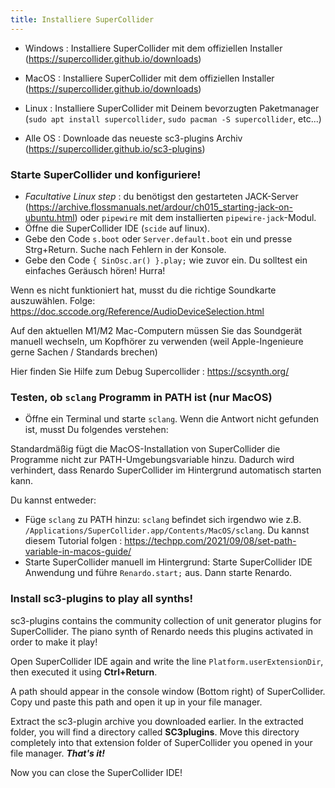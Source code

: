 ```yaml
---
title: Installiere SuperCollider
---
```


- Windows : Installiere SuperCollider mit dem offiziellen Installer (https://supercollider.github.io/downloads)
- MacOS :  Installiere SuperCollider mit dem offiziellen Installer (https://supercollider.github.io/downloads)
- Linux : Installiere SuperCollider mit Deinem bevorzugten Paketmanager (`sudo apt install supercollider`, `sudo pacman -S supercollider`, etc...)

- Alle OS : Downloade das neueste sc3-plugins Archiv (https://supercollider.github.io/sc3-plugins)

### Starte SuperCollider und konfiguriere!

- _Facultative Linux step_ : du benötigst den gestarteten JACK-Server (https://archive.flossmanuals.net/ardour/ch015_starting-jack-on-ubuntu.html) oder `pipewire` mit dem installierten `pipewire-jack`-Modul.
- Öffne die SuperCollider IDE (`scide` auf linux).
- Gebe den Code `s.boot` oder `Server.default.boot` ein und presse Strg+Return. Suche nach Fehlern in der Konsole.
- Gebe den Code `{ SinOsc.ar() }.play;` wie zuvor ein. Du solltest ein einfaches Geräusch hören! Hurra!

Wenn es nicht funktioniert hat, musst du die richtige Soundkarte auszuwählen. Folge: https://doc.sccode.org/Reference/AudioDeviceSelection.html

Auf den aktuellen M1/M2 Mac-Computern müssen Sie das Soundgerät manuell wechseln, um Kopfhörer zu verwenden (weil Apple-Ingenieure gerne Sachen / Standards brechen)

Hier finden Sie Hilfe zum Debug Supercollider : https://scsynth.org/

### Testen, ob `sclang` Programm in PATH ist (nur MacOS)

- Öffne ein Terminal und starte `sclang`. Wenn die Antwort nicht gefunden ist, musst Du folgendes verstehen:

Standardmäßig fügt die MacOS-Installation von SuperCollider die Programme nicht zur PATH-Umgebungsvariable hinzu. Dadurch wird verhindert, dass Renardo SuperCollider im Hintergrund automatisch starten kann.

Du kannst entweder:

- Füge `sclang` zu PATH hinzu: `sclang` befindet sich irgendwo wie z.B. `/Applications/SuperCollider.app/Contents/MacOS/sclang`. Du kannst diesem Tutorial folgen : https://techpp.com/2021/09/08/set-path-variable-in-macos-guide/
- Starte SuperCollider manuell im Hintergrund: Starte SuperCollider IDE Anwendung und führe `Renardo.start;` aus. Dann starte Renardo.


### Install sc3-plugins to play all synths!

sc3-plugins contains the community collection of unit generator plugins for SuperCollider. The piano synth of Renardo needs this plugins activated in order to make it play!

Open SuperCollider IDE again and write the line `Platform.userExtensionDir`, then executed it using **Ctrl+Return**.

A path should appear in the console window (Bottom right) of SuperCollider. Copy und paste this path and open it up in your file manager.

Extract the sc3-plugin archive you downloaded earlier. In the extracted folder, you will find a directory called **SC3plugins**. Move this directory completely into that extension folder of SuperCollider you opened in your file manager. ***That's it!***


Now you can close the SuperCollider IDE!
